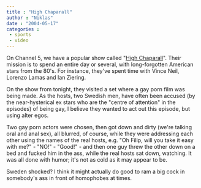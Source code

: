 ```yaml
---
title : "High Chaparall"
author : "Niklas"
date : "2004-05-17"
categories : 
 - sports
 - video
---
```


On Channel 5, we have a popular show called "[High Chaparall](http://www.kanal5.se/default.aspx?id=2243)". Their mission is to spend an entire day or several, with long-forgotten American stars from the 80's. For instance, they've spent time with Vince Neil, Lorenzo Lamas and Ian Ziering.

On the show from tonight, they visited a set where a gay porn film was being made. As the hosts, two Swedish men, have often been accused (by the near-hysterical ex stars who are the "centre of attention" in the episodes) of being gay, I believe they wanted to act out this episode, but using alter egos.

Two gay porn actors were chosen, then got down and dirty (we're talking oral and anal sex), all blurred, of course, while they were addressing each other using the names of the real hosts, e.g. "Oh Filip, will you take it easy with me?" - "NO!" - "Good!" - and then one guy threw the other down on a bed and fucked him in the ass, while the real hosts sat down, watching. It was all done with humor; it's not as cold as it may appear to be.

Sweden shocked? I think it might actually do good to ram a big cock in somebody's ass in front of homophobes at times.
